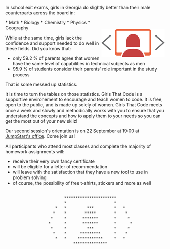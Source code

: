 In school exit exams, girls in Georgia do slightly better than their male counterparts across the board in:



<img align="right" style="margin-top:30px" alt="Girls That Code Logo" title="Girls That Code Logo" src="images/girlsthatcode200px.png" />
* Math
* Biology
* Chemistry
* Physics
* Geography

While at the same time, girls lack the confidence and support needed to do well in these fields.
Did you know that:
* only 59.2 % of parents agree that women have the same level of capabilities in technical subjects as men
* 95.9 % of students consider their parents' role important in the study process

That is some messed up statistics.

It is time to turn the tables on those statistics. Girls That Code is a supportive environement to encourage and teach women to code. It is free, open to the public, and is made up solely of women. Girls That Code meets once a week and slowly and methodically works with you to ensure that you understand the concepts and how to apply them to your needs so you can get the most out of your new skilz!

Our second session's orientation is on 22 September at 19:00 at [JumpStart's office](http://maps.ge/s/SkUe). Come join us!

All participants who attend most classes and complete the majority of homework assignments will:
* receive their very own fancy certificate
* will be eligible for a letter of recommendation
* will leave with the satisfaction that they have a new tool to use in problem solving
* of course, the possibility of free t-shirts, stickers and more as well

```

                          ***********************
                          *                     *  
                      *   *         ***         *   *
                     *    *        *****        *    *
                    *     *       *******       *     *
                   *      *       *******       *      *
                    *     *         ***         *     *
                     *    *      *********      *    *
                      *   *     ***********     *   *
                              ***************

```
